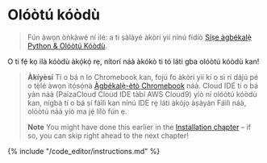 # Olóòtú kóòdù

> Fún àwọn òǹkàwé ní ilé: a ti ṣàlàyé àkòrí yìí nínú fídíò [Ṣíṣe àgbékalẹ̀ Python & Olóòtú Kóòdù](https://www.youtube.com/watch?v=pVTaqzKZCdA&t=4m43s).

O ti fẹ́ kọ ilà kóòdù àkọ́kọ́ rẹ, nítorí náà àkókò ti tó láti gba olóòtú kóòdù kan!

> **Àkíyèsí** Tí o bá n lo Chromebook kan, fojú fo àkòrí yìí kí o sì rí dájú pé o tẹ̀lé àwọn ìtọ́sọ́nà [Àgbékalẹ̀-ètò Chromebook](../chromebook_setup/README.md) náà. Cloud IDE tí o bá yàn náà (PaizaCloud Cloud IDE tàbí AWS Cloud9) yíò ní olóòtú kóòdù kan, nígbà tí o bá ṣí fáìlì kan nínú IDE rẹ láti àkójọ àṣàyàn Fáìlì náà, olóòtú náà yíò ma jẹ́ lílò fún ẹ.
> 
> **Note** You might have done this earlier in the [Installation chapter](../installation/README.md) – if so, you can skip right ahead to the next chapter!

{% include "/code_editor/instructions.md" %}